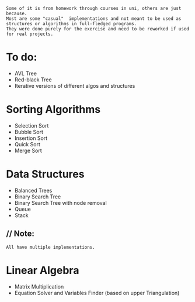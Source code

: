     Some of it is from homework through courses in uni, others are just because. 
    Most are some "casual"  implementations and not meant to be used as structures or algorithms in full-fledged programs.  
    They were done purely for the exercise and need to be reworked if used for real projects.

# To do:
- AVL Tree
- Red-black Tree
- Iterative versions of different algos and structures

# Sorting Algorithms
- Selection Sort
- Bubble Sort
- Insertion Sort
- Quick Sort
- Merge Sort

# Data Structures
- Balanced Trees
- Binary Search Tree
- Binary Search Tree with node removal
- Queue
- Stack
## // Note:
    All have multiple implementations.

# Linear Algebra
- Matrix Multiplication
- Equation Solver and Variables Finder (based on upper Triangulation)
